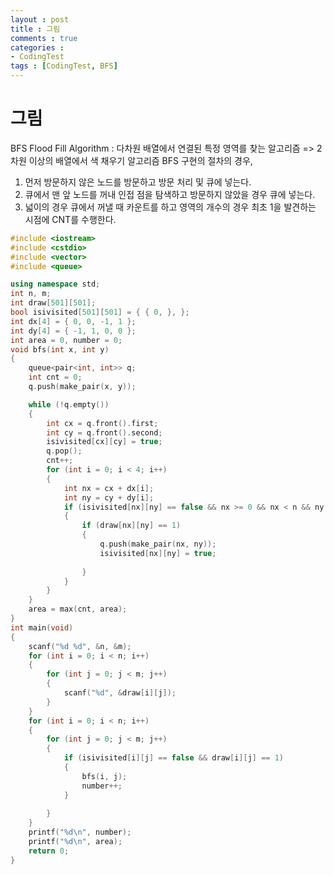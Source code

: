 ```yaml
---
layout : post
title : 그림
comments : true
categories : 
- CodingTest
tags : [CodingTest, BFS]
---
```

# 그림
BFS Flood Fill Algorithm : 다차원 배열에서 연결된 특정 영역를 찾는 알고리즘
=> 2차원 이상의 배열에서 색 채우기 알고리즘
BFS 구현의 절차의 경우,
1. 먼저 방문하지 않은 노드를 방문하고 방문 처리 및 큐에 넣는다. 
2. 큐에서 맨 앞 노드를 꺼내 인접 점을 탐색하고 방문하지 않았을 경우 큐에 넣는다.
3. 넓이의 경우 큐에서 꺼낼 때 카운트를 하고 영역의 개수의 경우 최초 1을 발견하는 시점에 CNT를 수행한다.

```cpp
#include <iostream>
#include <cstdio>
#include <vector>
#include <queue>

using namespace std;
int n, m;
int draw[501][501];
bool isivisited[501][501] = { { 0, }, };
int dx[4] = { 0, 0, -1, 1 };
int dy[4] = { -1, 1, 0, 0 };
int area = 0, number = 0;
void bfs(int x, int y)
{
	queue<pair<int, int>> q;
	int cnt = 0;
	q.push(make_pair(x, y));

	while (!q.empty())
	{
		int cx = q.front().first;
		int cy = q.front().second;
		isivisited[cx][cy] = true;
		q.pop();
		cnt++;
		for (int i = 0; i < 4; i++)
		{
			int nx = cx + dx[i];
			int ny = cy + dy[i];
			if (isivisited[nx][ny] == false && nx >= 0 && nx < n && ny >= 0 && ny < m)
			{
				if (draw[nx][ny] == 1)
				{
					q.push(make_pair(nx, ny));
					isivisited[nx][ny] = true;
					
				}
			}
		}
	}
	area = max(cnt, area);
}
int main(void)
{
	scanf("%d %d", &n, &m);
	for (int i = 0; i < n; i++)
	{
		for (int j = 0; j < m; j++)
		{
			scanf("%d", &draw[i][j]);
		}
	}
	for (int i = 0; i < n; i++)
	{
		for (int j = 0; j < m; j++)
		{
			if (isivisited[i][j] == false && draw[i][j] == 1)
			{
				bfs(i, j);
				number++;
			}
			
		}
	}
	printf("%d\n", number);
	printf("%d\n", area);
	return 0;
}
```
